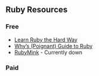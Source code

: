 ## Ruby Resources

### Free
* [Learn Ruby the Hard Way](https://learnrubythehardway.org/book/)
* [Why’s (Poignant) Guide to Ruby](http://poignant.guide/book/)
* [RubyMink](http://rubymonk.com/) - Currently down


### Paid
